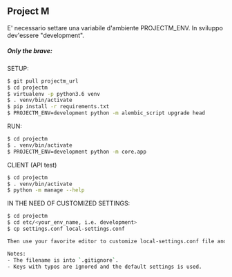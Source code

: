 Project M
---

E' necessario settare una variabile d'ambiente PROJECTM_ENV.
In sviluppo dev'essere "development".


##### Only the brave:

SETUP: 
```bash
$ git pull projectm_url
$ cd projectm
$ virtualenv -p python3.6 venv
$ . venv/bin/activate
$ pip install -r requirements.txt
$ PROJECTM_ENV=development python -m alembic_script upgrade head
```

RUN:

```bash
$ cd projectm
$ . venv/bin/activate
$ PROJECTM_ENV=development python -m core.app
```


CLIENT (API test)

```bash
$ cd projectm
$ . venv/bin/activate
$ python -m manage --help 
```


IN THE NEED OF CUSTOMIZED SETTINGS:
```bash
$ cd projectm
$ cd etc/<your_env_name, i.e. development>
$ cp settings.conf local-settings.conf

Then use your favorite editor to customize local-settings.conf file and fit your needs.

Notes: 
- The filename is into `.gitignore`.
- Keys with typos are ignored and the default settings is used.

```
